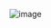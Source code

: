 ![image](https://user-images.githubusercontent.com/84140842/184800884-c0119ef8-6f64-40ca-8b89-2f05db3e4fca.png)
